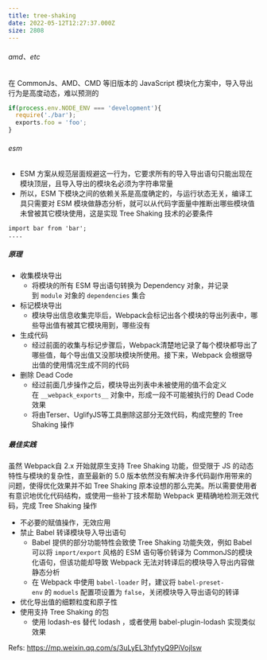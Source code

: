 ```yaml
---
title: tree-shaking
date: 2022-05-12T12:27:37.000Z
size: 2808
---
```

###### amd、etc
在 CommonJs、AMD、CMD 等旧版本的 JavaScript 模块化方案中，导入导出行为是高度动态，难以预测的
```js
if(process.env.NODE_ENV === 'development'){
  require('./bar');
  exports.foo = 'foo';
}
```

###### esm
- ESM 方案从规范层面规避这一行为，它要求所有的导入导出语句只能出现在模块顶层，且导入导出的模块名必须为字符串常量
- 所以，ESM 下模块之间的依赖关系是高度确定的，与运行状态无关，编译工具只需要对 ESM 模块做静态分析，就可以从代码字面量中推断出哪些模块值未曾被其它模块使用，这是实现 Tree Shaking 技术的必要条件
```shell
import bar from 'bar';
....
```

#####  原理
- 收集模块导出
	- 将模块的所有 ESM 导出语句转换为 Dependency 对象，并记录到 `module` 对象的 `dependencies` 集合
- 标记模块导出
	- 模块导出信息收集完毕后，Webpack会标记出各个模块的导出列表中，哪些导出值有被其它模块用到，哪些没有
- 生成代码
	- 经过前面的收集与标记步骤后，Webpack清楚地记录了每个模块都导出了哪些值，每个导出值又没那块模块所使用。接下来，Webpack 会根据导出值的使用情况生成不同的代码
- 删除 Dead Code
	- 经过前面几步操作之后，模块导出列表中未被使用的值不会定义在 `__webpack_exports__` 对象中，形成一段不可能被执行的 Dead Code 效果
	- 将由Terser、UglifyJS等工具删除这部分无效代码，构成完整的 Tree Shaking 操作

##### 最佳实践
虽然 Webpack自 2.x 开始就原生支持 Tree Shaking 功能，但受限于 JS 的动态特性与模块的复杂性，直至最新的 5.0 版本依然没有解决许多代码副作用带来的问题，使得优化效果并不如 Tree Shaking 原本设想的那么完美。所以需要使用者有意识地优化代码结构，或使用一些补丁技术帮助 Webpack 更精确地检测无效代码，完成 Tree Shaking 操作

- 不必要的赋值操作，无效应用
- 禁止 Babel 转译模块导入导出语句
	- Babel 提供的部分功能特性会致使 Tree Shaking 功能失效，例如 Babel 可以将 `import/export` 风格的 ESM 语句等价转译为 CommonJS的模块化语句，但该功能却导致 Webpack 无法对转译后的模块导入导出内容做静态分析
	- 在 Webpack 中使用 `babel-loader` 时，建议将 `babel-preset-env` 的 `moduels` 配置项设置为 `false`，关闭模块导入导出语句的转译
- 优化导出值的细颗粒度和原子性
- 使用支持 Tree Shaking 的包
  - 使用 lodash-es 替代 lodash ，或者使用 babel-plugin-lodash 实现类似效果


Refs:
https://mp.weixin.qq.com/s/3uLyEL3hfytyQ9PiVojIsw

